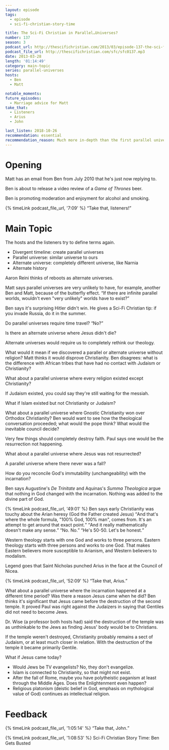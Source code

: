```yaml
---
layout: episode
tags:
  - episode
  - sci-fi-christian-story-time

title: The Sci-Fi Christian in Parallel…Universes?
number: 137
season: 3
podcast_url: http://thescifichristian.com/2013/03/episode-137-the-sci-fi-christian-in-parallel-universes/
podcast_file_url: http://thescifichristian.com/sfc/sfc0137.mp3
date: 2013-03-28
length: '01:14:49'
category: main-topic
series: parallel-universes
hosts:
  - Ben
  - Matt

notable_moments:
future_episodes:
  - Marriage advice for Matt 
take_that:
  - Listeners
  - Arius
  - John

last_listen: 2018-10-26
recommendation: essential
recommendation_reason: Much more in-depth than the first parallel universe episode. Another great melding of sci-fi and theology.
---
```

# Opening
Matt has an email from Ben from July 2010 that he's just now replying to. 

Ben is about to release a video review of a <i class="work-title">Game of Thrones</i> beer.

Ben is promoting moderation and enjoyment for alcohol and smoking. 

<div class="quote">
  {% timeLink podcast_file_url, '7:09' %}
  <q class="matt">Take that, listeners!</q>
</div>



# Main Topic
The hosts and the listeners try to define terms again. 

<ul>
  <li>Divergent timeline: create parallel universes
  <li>Parallel universe: similar universe to ours 
  <li>Alternate universe: completely different universe, like Narnia
  <li>Alternate history
</ul>

Aaron Reini thinks of reboots as alternate universes.

Matt says parallel universes are very unlikely to have, for example, another Ben and Matt, because of the butterfly effect. <q class="archivist inline">If there are infinite parallel worlds, wouldn't even "very unlikely" worlds have to exist?</q> 

Ben says it's surprising Hitler didn't win. He gives a Sci-Fi Christian tip: if you invade Russia, do it in the summer. 

Do parallel universes require time travel? <q class="archivist inline">No?</q>

Is there an alternate universe where Jesus didn't die?

Alternate universes would require us to completely rethink our theology.

What would it mean if we discovered a parallel or alternate universe without religion? Matt thinks it would disprove Christianity. Ben disagrees: what is the difference with African tribes that have had no contact with Judaism or Christianity? 

What about a parallel universe where every religion existed except Christianity? 

If Judaism existed, you could say they're still waiting for the messiah. 

What if Islam existed but not Christianity or Judaism?

What about a parallel universe where Gnostic Christianity won over Orthodox Christianity? Ben would want to see how the theological conversation proceeded; what would the pope think? What would the inevitable council decide? 

Very few things should completely destroy faith. Paul says one would be the resurrection not happening.

What about a parallel universe where Jesus was not resurrected?

A parallel universe where there never was a fall?

How do you reconcile God's immutability (unchangeability) with the incarnation? 

Ben says Augustine's <i class="work-title">De Trinitate</i> and Aquinas's <i class="work-title">Summa Theologica</i> argue that nothing in God changed with the incarnation. Nothing was added to the divine part of God.

<div class="quote">
  {% timeLink podcast_file_url, '49:01' %}
  <span class="quote-context is-size-6">Ben says early Christianity was touchy about the Arian heresy (God the Father created Jesus)</span>
  <q class="ben">And that's where the whole formula, "100% God, 100% man", comes from. It's an attempt to get around that exact point.</q>
  <q class="matt">And it really mathematically doesn't make any sense.</q>
  <q class="ben">No. No.</q>
  <q class="matt">He's 50-50. Let's be honest.</q>
</div>

Western theology starts with one God and works to three persons. Eastern theology starts with three persons and works to one God. That makes Eastern believers more susceptible to Arianism, and Western believers to modalism.

Legend goes that Saint Nicholas punched Arius in the face at the Council of Nicea. 

<div class="quote">
  {% timeLink podcast_file_url, '52:09' %}
  <q class="ben">Take that, Arius.</q>
</div>

What about a parallel universe where the incarnation happened at a different time period? Was there a reason Jesus came when he did? Ben thinks it's significant that Jesus came before the destruction of the second temple. It proved Paul was right against the Judaizers in saying that Gentiles did not need to become Jews.

Dr. Wise (a professor both hosts had) said the destruction of the temple was as unthinkable to the Jews as finding Jesus' body would be to Christians.

If the temple weren't destroyed, Christianity probably remains a sect of Judaism, or at least much closer in relation. With the destruction of the temple it became primarily Gentile. 

What if Jesus came today? 
- Would Jews be TV evangelists? No, they don't evangelize. 
- Islam is connected to Christianity, so that might not exist. 
- After the fall of Rome, maybe you have polytheistic paganism at least through the Middle Ages. Does the Enlightenment even happen? 
- Religious platonism (deistic belief in God, emphasis on mythological value of God) continues as intellectual religion.

# Feedback

<div class="quote">
  {% timeLink podcast_file_url, '1:05:14' %}
  <q class="ben">Take that, John.</q>
</div>

{% timeLink podcast_file_url, '1:08:53' %} Sci-Fi Christian Story Time: Ben Gets Busted